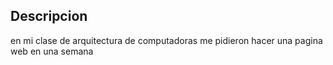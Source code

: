 ## Descripcion 
en mi clase de arquitectura de computadoras me pidieron hacer una pagina web en una semana  
